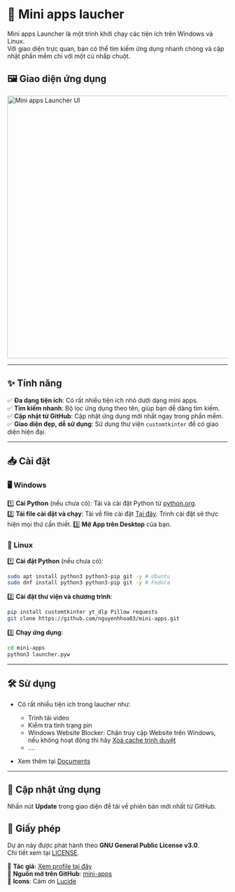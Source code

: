 # 🚀 Mini apps laucher  

Mini apps Launcher là một trình khởi chạy các tiện ích trên Windows và Linux.  
Với giao diện trực quan, bạn có thể tìm kiếm ứng dụng nhanh chóng và cập nhật phần mềm chỉ với một cú nhấp chuột.  

## 🖼️ Giao diện ứng dụng  
<img src="https://i.ibb.co/JWcnL34r/screenshot.png" alt="Mini apps Launcher UI" width="600"/>

---

## ✨ Tính năng  
✅ **Đa dạng tiện ích**: Có rất nhiều tiện ích nhỏ dưới dạng mini apps.  
✅ **Tìm kiếm nhanh**: Bộ lọc ứng dụng theo tên, giúp bạn dễ dàng tìm kiếm.  
✅ **Cập nhật từ GitHub**: Cập nhật ứng dụng mới nhất ngay trong phần mềm.  
✅ **Giao diện đẹp, dễ sử dụng**: Sử dụng thư viện `customtkinter` để có giao diện hiện đại.  

---

## 📥 Cài đặt  

### 🖥️ Windows  
1️⃣ **Cài Python** (nếu chưa có): Tải và cài đặt Python từ [python.org](https://www.python.org/).  
2️⃣ **Tải file cài đặt và chạy**: Tải về file cài đặt [Tại đây](https://github.com/nguyenhhoa03/mini-apps/releases/tag/nguyenhhoa03). Trình cài đặt sẽ thực hiện mọi thứ cần thiết.
3️⃣ **Mở App trên Desktop** của bạn.

### 🐧 Linux
1️⃣ **Cài đặt Python** (nếu chưa có):  
   ```sh
   sudo apt install python3 python3-pip git -y # Ubuntu
   sudo dnf install python3 python3-pip git -y # Fedora
   ```
2️⃣ **Cài đặt thư viện và chương trình**:  
   ```sh
   pip install customtkinter yt_dlp Pillow requests
   git clone https://github.com/nguyenhhoa03/mini-apps.git

   ```
3️⃣ **Chạy ứng dụng**:  
   ```sh
   cd mini-apps
   python3 launcher.pyw
   ```

---


## 🛠️ Sử dụng  

- Có rất nhiều tiện ích trong laucher như:
  + Trình tải video
  + Kiểm tra tình trạng pin
  + Windows Website Blocker: Chặn truy cập Website trên Windows, nếu không hoạt động thì hãy [Xoá cache trình duyệt](https://www.thegioididong.com/game-app/cach-xoa-bo-nho-cache-tren-moi-trinh-duyet-cua-may-tinh-dien-1321903)
  + ....

- Xem thêm tại [Documents](https://github.com/nguyenhhoa03/mini-apps/tree/main/docs)

---

## 🔄 Cập nhật ứng dụng  

Nhấn nút **Update** trong giao diện để tải về phiên bản mới nhất từ GitHub.  

## 📜 Giấy phép  

Dự án này được phát hành theo **GNU General Public License v3.0**.  
Chi tiết xem tại [LICENSE](LICENSE).  

📌 **Tác giả**: [Xem profile tại đây](https://github.com/nguyenhhoa03)  
📌 **Nguồn mở trên GitHub**: [mini-apps](https://github.com/nguyenhhoa03/mini-apps)  
📌 **Icons**: Cảm ơn [Lucide](https://lucide.dev/)
